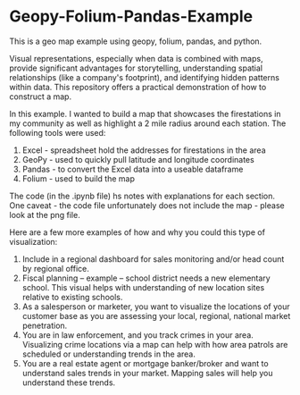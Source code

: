 # Geopy-Folium-Pandas-Example
This is a geo map example using geopy, folium, pandas, and python.


Visual representations, especially when data is combined with maps, provide significant advantages for storytelling, understanding spatial relationships (like a company's footprint), and identifying hidden patterns within data. This repository offers a practical demonstration of how to construct a map.

In this example. I wanted to build a map that showcases the firestations in my community as well as highlight a 2 mile radius around each station. 
The following tools were used:
1) Excel - spreadsheet hold the addresses for firestations in the area
2) GeoPy - used to quickly pull latitude and longitude coordinates 
3) Pandas - to convert the Excel data into a useable dataframe
4) Folium - used to build the map

The code (in the .ipynb file) hs notes with explanations for each section. One caveat - the code file unfortunately does not include the map - please look at the png file. 

Here are a few more examples of how and why you could this type of visualization:
1)	Include in a regional dashboard for sales monitoring and/or head count by regional office. 
2)	Fiscal planning – example – school district needs a new elementary school. This visual helps with understanding of new location sites relative to existing schools. 
3)	As a salesperson or marketer, you want to visualize the locations of your customer base as you are assessing your local, regional, national market penetration.
4)	You are in law enforcement, and you track crimes in your area. Visualizing crime locations via a map can help with how area patrols are scheduled or understanding trends in the area.
5)	You are a real estate agent or mortgage banker/broker and want to understand sales trends in your market. Mapping sales will help you understand these trends. 

